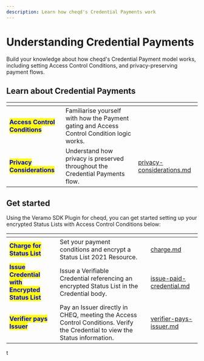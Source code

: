 ```yaml
---
description: Learn how cheqd's Credential Payments work
---
```


# Understanding Credential Payments

Build your knowledge about how cheqd's Credential Payment model works, including setting Access Control Conditions, and privacy-preserving payment flows.

## Learn about Credential Payments

<table data-card-size="large" data-view="cards"><thead><tr><th></th><th></th><th data-hidden data-card-target data-type="content-ref"></th></tr></thead><tbody><tr><td><mark style="color:blue;"><strong>Access Control Conditions</strong></mark></td><td>Familiarise yourself with how the Payment gating and Access Control Condition logic works.</td><td></td></tr><tr><td><mark style="color:blue;"><strong>Privacy Considerations</strong></mark></td><td>Understand how privacy is preserved throughout the Credential Payments flow.</td><td><a href="privacy-considerations.md">privacy-considerations.md</a></td></tr></tbody></table>

## Get started

Using the Veramo SDK Plugin for cheqd, you can get started setting up your encrypted Status Lists with Access Control Conditions below:

<table data-view="cards"><thead><tr><th></th><th></th><th></th><th data-hidden data-card-target data-type="content-ref"></th></tr></thead><tbody><tr><td><mark style="color:blue;"><strong>Charge for Status List</strong></mark></td><td>Set your payment conditions and encrypt a Status List 2021 Resource.</td><td></td><td><a href="../../../sdk/veramo-plugin/payments/charge.md">charge.md</a></td></tr><tr><td><mark style="color:blue;"><strong>Issue Credential with Encrypted Status List</strong></mark></td><td>Issue a Verifiable Credential referencing an encrypted Status List in the Credential body.</td><td></td><td><a href="../../../sdk/veramo-plugin/payments/issue-paid-credential.md">issue-paid-credential.md</a></td></tr><tr><td><mark style="color:blue;"><strong>Verifier pays Issuer</strong></mark></td><td>Pay an Issuer directly in CHEQ, meeting the Access Control Conditions. Verify the Credential to view the Status information.</td><td></td><td><a href="../../../sdk/veramo-plugin/payments/verifier-pays-issuer.md">verifier-pays-issuer.md</a></td></tr></tbody></table>

t
